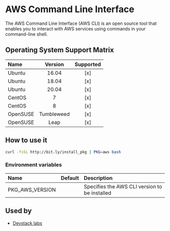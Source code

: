 # AWS Command Line Interface

The AWS Command Line Interface (AWS CLI) is an open source tool that enables you
to interact with AWS services using commands in your command-line shell.

## Operating System Support Matrix

| Name       | Version    | Supported |
|:-----------|:----------:|:---------:|
| Ubuntu     | 16.04      | [x]       |
| Ubuntu     | 18.04      | [x]       |
| Ubuntu     | 20.04      | [x]       |
| CentOS     | 7          | [x]       |
| CentOS     | 8          | [x]       |
| OpenSUSE   | Tumbleweed | [x]       |
| OpenSUSE   | Leap       | [x]       |

## How to use it

```bash
curl -fsSL http://bit.ly/install_pkg | PKG=aws bash
```
### Environment variables

| Name            | Default | Description                                   |
|:----------------|:--------|:----------------------------------------------|
| PKG_AWS_VERSION |         | Specifies the AWS CLI version to be installed |

## Used by

- [Devstack labs](https://github.com/electrocucaracha/devstack-labs)
